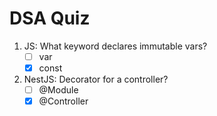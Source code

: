 # DSA Quiz

1. JS: What keyword declares immutable vars?
   - [ ] var
   - [x] const

2. NestJS: Decorator for a controller?
   - [ ] @Module
   - [x] @Controller
